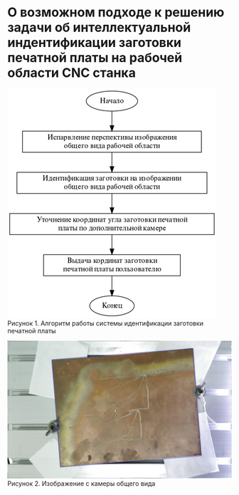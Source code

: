 # О возможном подходе к решению задачи об интеллектуальной индентификации заготовки печатной платы на рабочей области CNC станка

![Рисунок 1. Алгоритм работы системы идентификации заготовки печатной платы](img/algoritm.jpg "Алгоритм работы системы идентификации заготовки печатной платы")
Рисунок 1. Алгоритм работы системы идентификации заготовки печатной платы

![Рисунок 2. Изображение с камеры общего вида](img/find_plate_perspective_out_0_525_979_737.jpg "Изображение с камеры общего вида")
Рисунок 2. Изображение с камеры общего вида
